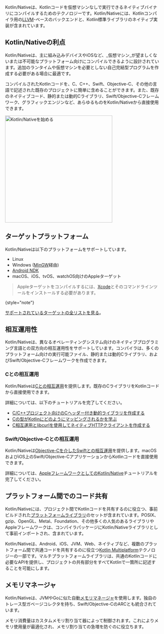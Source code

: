 [//]: # (title: Kotlin/Native)

Kotlin/Nativeは、Kotlinコードを仮想マシンなしで実行できるネイティブバイナリにコンパイルするためのテクノロジーです。Kotlin/Nativeには、Kotlinコンパイラ用の[LLVM](https://llvm.org/)-ベースのバックエンドと、Kotlin標準ライブラリのネイティブ実装が含まれています。

## Kotlin/Nativeの利点

Kotlin/Nativeは、主に組み込みデバイスやiOSなど、_仮想マシン_が望ましくないまたは不可能なプラットフォーム向けにコンパイルできるように設計されています。追加のランタイムや仮想マシンを必要としない自己完結型プログラムを作成する必要がある場合に最適です。

コンパイルされたKotlinコードを、C、C++、Swift、Objective-C、その他の言語で記述された既存のプロジェクトに簡単に含めることができます。また、既存のネイティブコード、静的または動的Cライブラリ、Swift/Objective-Cフレームワーク、グラフィックエンジンなど、あらゆるものをKotlin/Nativeから直接使用できます。

<a href="native-get-started.md"><img src="native-get-started-button.svg" width="350" alt="Kotlin/Nativeを始める" style="block"/></a>

## ターゲットプラットフォーム

Kotlin/Nativeは以下のプラットフォームをサポートしています。

*   Linux
*   Windows ([MinGW](https://www.mingw-w64.org/)経由)
*   [Android NDK](https://developer.android.com/ndk)
*   macOS、iOS、tvOS、watchOS向けのAppleターゲット

  > Appleターゲットをコンパイルするには、[Xcode](https://apps.apple.com/us/app/xcode/id497799835)とそのコマンドラインツールをインストールする必要があります。
  >
  {style="note"}

[サポートされているターゲットの全リストを見る](native-target-support.md)。

## 相互運用性

Kotlin/Nativeは、異なるオペレーティングシステム向けのネイティブプログラミング言語との双方向の相互運用性をサポートしています。コンパイラは、多くのプラットフォーム向けの実行可能ファイル、静的または動的Cライブラリ、およびSwift/Objective-Cフレームワークを作成できます。

### Cとの相互運用

Kotlin/Nativeは[Cとの相互運用](native-c-interop.md)を提供します。既存のCライブラリをKotlinコードから直接使用できます。

詳細については、以下のチュートリアルを完了してください。

*   [C/C++プロジェクト向けのCヘッダー付き動的ライブラリを作成する](native-dynamic-libraries.md)
*   [Cの型がKotlinにどのようにマッピングされるかを学ぶ](mapping-primitive-data-types-from-c.md)
*   [C相互運用とlibcurlを使用してネイティブHTTPクライアントを作成する](native-app-with-c-and-libcurl.md)

### Swift/Objective-Cとの相互運用

Kotlin/Nativeは[Objective-Cを介したSwiftとの相互運用](native-objc-interop.md)を提供します。macOSおよびiOS上のSwift/Objective-CアプリケーションからKotlinコードを直接使用できます。

詳細については、[AppleフレームワークとしてのKotlin/Native](apple-framework.md)チュートリアルを完了してください。

## プラットフォーム間でのコード共有

Kotlin/Nativeには、プロジェクト間でKotlinコードを共有するのに役立つ、事前ビルドされた[プラットフォームライブラリ](native-platform-libs.md)のセットが含まれています。POSIX、gzip、OpenGL、Metal、Foundation、その他多くの人気のあるライブラリやAppleフレームワークは、コンパイラパッケージにKotlin/Nativeライブラリとして事前インポートされ、含まれています。

Kotlin/Nativeは、Android、iOS、JVM、Web、ネイティブなど、複数のプラットフォーム間で共通コードを共有するのに役立つ[Kotlin Multiplatform](https://www.jetbrains.com/help/kotlin-multiplatform-dev/get-started.html)テクノロジーの一部です。マルチプラットフォームライブラリは、共通のKotlinコードに必要なAPIを提供し、プロジェクトの共有部分をすべてKotlinで一箇所に記述することを可能にします。

## メモリマネージャ

Kotlin/Nativeは、JVMやGoに似た自動[メモリマネージャ](native-memory-manager.md)を使用します。独自のトレース型ガベージコレクタを持ち、Swift/Objective-CのARCとも統合されています。

メモリ消費量はカスタムメモリ割り当て器によって制御されます。これによりメモリ使用量が最適化され、メモリ割り当ての急増を防ぐのに役立ちます。